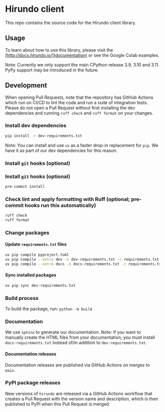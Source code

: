# Hirundo client

This repo contains the source code for the Hirundo client library.

## Usage

To learn about how to use this library, please visit the [http://docs.hirundo.io/](documentation) or see the Google Colab examples.

Note: Currently we only support the main CPython release 3.9, 3.10 and 3.11. PyPy support may be introduced in the future.

## Development

When opening Pull Requests, note that the repository has GitHub Actions which run on CI/CD to lint the code and run a suite of integration tests. Please do not open a Pull Request without first installing the dev dependencies and running `ruff check` and `ruff format` on your changes.

### Install dev dependencies

```bash
pip install -r dev-requirements.txt
```

Note: You can install and use `uv` as a faster drop-in replacement for `pip`. We have it as part of our dev dependencies for this reason.

### Install `git` hooks (optional)
### Install `git` hooks (optional)

```bash
pre-commit install
```

### Check lint and apply formatting with Ruff (optional; pre-commit hooks run this automatically)

```bash
ruff check
ruff format
```

### Change packages

#### Update `requirements.txt` files

```bash
uv pip compile pyproject.toml
uv pip compile --extra dev -o dev-requirements.txt -c requirements.txt pyproject.toml
uv pip compile --extra docs -o docs-requirements.txt -c requirements.txt pyproject.toml
```

#### Sync installed packages

```bash
uv pip sync dev-requirements.txt
```

### Build process

To build the package, run:
`python -m build`

### Documentation

We use `sphinx` to generate our documentation. Note: If you want to manually create the HTML files from your documentation, you must install `docs-requirements.txt` instead of/in addition to `dev-requirements.txt`.

#### Documentation releases
Documentation releases are published via GitHub Actions on merges to `main`.

### PyPI package releases

New versions of `hirundo` are released via a GitHub Actions workflow that creates a Pull Request with the version name and description, which is then published to PyPI when this Pull Request is merged.
